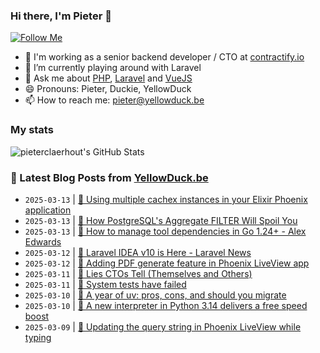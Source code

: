 ### Hi there, I'm Pieter 👋  
[![Follow Me](https://img.shields.io/github/followers/pieterclaerhout?label=Follow&style=social)](https://github.com/pieterclaerhout)

- 🏢 I'm working as a senior backend developer / CTO at [contractify.io](https://contractify.io)
- 🌱 I’m currently playing around with Laravel
- 💬 Ask me about [PHP](https://php.net), [Laravel](http://laravel.com) and [VueJS](https://vuejs.org)
- 😄 Pronouns: Pieter, Duckie, YellowDuck
- 📫 How to reach me: pieter@yellowduck.be

### My stats

![pieterclaerhout's GitHub Stats](https://github-readme-stats.vercel.app/api?username=pieterclaerhout&show_icons=true&count_private=true&line_height=40)

### 📩 Latest Blog Posts from [YellowDuck.be](https://www.yellowduck.be/)
<!-- BLOG-POST-LIST:START -->
- `2025-03-13` | [🐥 Using multiple cachex instances in your Elixir Phoenix application](https://www.yellowduck.be/posts/using-multiple-cachex-instances-in-your-elixir-phoenix-application)  
- `2025-03-13` | [🔗 How PostgreSQL&#39;s Aggregate FILTER  Will Spoil You](https://www.yellowduck.be/posts/how-postgresqls-aggregate-filter-will-spoil-you)  
- `2025-03-13` | [🔗 How to manage tool dependencies in Go 1.24+ - Alex Edwards](https://www.yellowduck.be/posts/how-to-manage-tool-dependencies-in-go-1-24-alex-edwards)  
- `2025-03-12` | [🔗 Laravel IDEA v10 is Here - Laravel News](https://www.yellowduck.be/posts/laravel-idea-v10-is-here-laravel-news)  
- `2025-03-12` | [🔗 Adding PDF generate feature in Phoenix LiveView app](https://www.yellowduck.be/posts/adding-pdf-generate-feature-in-phoenix-liveview-app)  
- `2025-03-11` | [🔗 Lies CTOs Tell &lpar;Themselves and Others&rpar;](https://www.yellowduck.be/posts/lies-ctos-tell-themselves-and-others)  
- `2025-03-11` | [🔗 System tests have failed](https://www.yellowduck.be/posts/system-tests-have-failed)  
- `2025-03-10` | [🔗 A year of uv: pros, cons, and should you migrate](https://www.yellowduck.be/posts/a-year-of-uv-pros-cons-and-should-you-migrate)  
- `2025-03-10` | [🔗 A new interpreter in Python 3.14 delivers a free speed boost](https://www.yellowduck.be/posts/a-new-interpreter-in-python-3-14-delivers-a-free-speed-boost)  
- `2025-03-09` | [🐥 Updating the query string in Phoenix LiveView while typing](https://www.yellowduck.be/posts/updating-the-query-string-in-phoenix-liveview-while-typing)  

<!-- BLOG-POST-LIST:END -->
